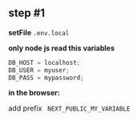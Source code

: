 ## step #1

**setFile**
`.env.local`

**only node js read this variables**

```js
DB_HOST = localhost;
DB_USER = myuser;
DB_PASS = mypassword;
```

**in the browser:**

add prefix
` NEXT_PUBLIC_MY_VARIABLE`
